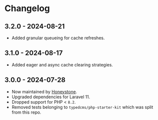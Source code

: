# Changelog

## 3.2.0 - 2024-08-21

- Added granular queueing for cache refreshes.

## 3.1.0 - 2024-08-17

- Added eager and async cache clearing strategies.

## 3.0.0 - 2024-07-28

- Now maintained by [Honeystone](https://github.com/honeystone).
- Upgraded dependencies for Laravel 11.
- Dropped support for PHP < `8.2`.
- Removed tests belonging to `typedcms/php-starter-kit` which was split from this repo.
